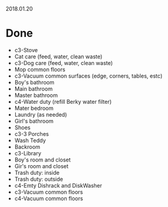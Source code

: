 2018.01.20
# Done
   * c3-Stove
   * Cat care (feed, water, clean waste)
   * c3-Dog care (feed, water, clean waste)
   * Mop common floors
   * c3-Vacuum common surfaces (edge, corners, tables, estc)
   * Boy's bathroom
   * Main bathroom
   * Master bathroom
   * c4-Water duty (refill Berky water filter)
   * Mater bedroom
   * Laundry (as needed)
   * Girl's bathroom
   * Shoes
   * c3-3 Porches
   * Wash Teddy
   * Backroom
   * c3-Library
   * Boy's room and closet
   * Gir's room and closet
   * Trash duty: inside
   * Trash duty: outside
   * c4-Emty Dishrack and DiskWasher
   * c3-Vacuum common floors
   * c4-Vacuum common floors
